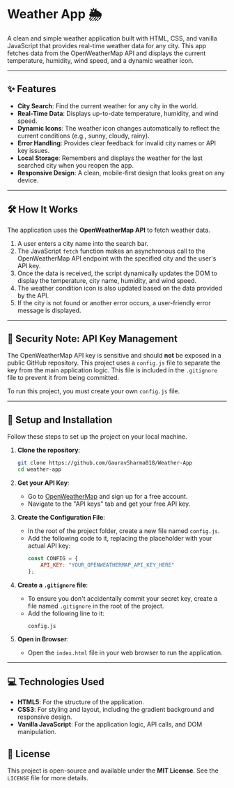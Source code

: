 # Weather App 🌦️

A clean and simple weather application built with HTML, CSS, and vanilla JavaScript that provides real-time weather data for any city. This app fetches data from the OpenWeatherMap API and displays the current temperature, humidity, wind speed, and a dynamic weather icon.



---

## ✨ Features

-   **City Search**: Find the current weather for any city in the world.
-   **Real-Time Data**: Displays up-to-date temperature, humidity, and wind speed.
-   **Dynamic Icons**: The weather icon changes automatically to reflect the current conditions (e.g., sunny, cloudy, rainy).
-   **Error Handling**: Provides clear feedback for invalid city names or API key issues.
-   **Local Storage**: Remembers and displays the weather for the last searched city when you reopen the app.
-   **Responsive Design**: A clean, mobile-first design that looks great on any device.

---

## 🛠️ How It Works

The application uses the **OpenWeatherMap API** to fetch weather data.

1.  A user enters a city name into the search bar.
2.  The JavaScript `fetch` function makes an asynchronous call to the OpenWeatherMap API endpoint with the specified city and the user's API key.
3.  Once the data is received, the script dynamically updates the DOM to display the temperature, city name, humidity, and wind speed.
4.  The weather condition icon is also updated based on the data provided by the API.
5.  If the city is not found or another error occurs, a user-friendly error message is displayed.

---

## 🔐 Security Note: API Key Management

The OpenWeatherMap API key is sensitive and should **not** be exposed in a public GitHub repository. This project uses a `config.js` file to separate the key from the main application logic. This file is included in the `.gitignore` file to prevent it from being committed.

To run this project, you must create your own `config.js` file.

---

## 🚀 Setup and Installation

Follow these steps to set up the project on your local machine.

1.  **Clone the repository**:
    ```bash
    git clone https://github.com/GauravSharma018/Weather-App
    cd weather-app
    ```

2.  **Get your API Key**:
    -   Go to [OpenWeatherMap](https://openweathermap.org/api) and sign up for a free account.
    -   Navigate to the "API keys" tab and get your free API key.

3.  **Create the Configuration File**:
    -   In the root of the project folder, create a new file named `config.js`.
    -   Add the following code to it, replacing the placeholder with your actual API key:
        ```javascript
        const CONFIG = {
            API_KEY: "YOUR_OPENWEATHERMAP_API_KEY_HERE"
        };
        ```

4.  **Create a `.gitignore` file**:
    -   To ensure you don't accidentally commit your secret key, create a file named `.gitignore` in the root of the project.
    -   Add the following line to it:
        ```
        config.js
        ```

5.  **Open in Browser**:
    -   Open the `index.html` file in your web browser to run the application.

---

## 💻 Technologies Used

-   **HTML5**: For the structure of the application.
-   **CSS3**: For styling and layout, including the gradient background and responsive design.
-   **Vanilla JavaScript**: For the application logic, API calls, and DOM manipulation.

## 📄 License

This project is open-source and available under the **MIT License**. See the `LICENSE` file for more details.
